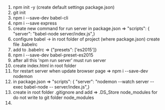 1. 	npm init -y (create default settings package.json)
2. git init
3. npm i --save-dev babel-cli
4. npm i --save express
5. create new command for run server in package.json => "scripts": {
	"server": "babel-node server/index.js",}
6. configure babel -> in root folder of project (where package.json) create file .babelrc
7. add to .babelrc => {"presets": ['es2015']}
8. npm i --save-dev babel-preset-es2015
9. after all this 'npm run server' must run server
10. create index.html in root folder
11. for restart server when update browser page => npm i --save-dev nodemon
12. in package.json => "scripts": {
	"server": "nodemon --watch server --exec babel-node -- server/index.js",}
13. create in root folder .gitignore and add => 
												.DS_Store
												node_modules
	for do not write to git folder node_modules
14.